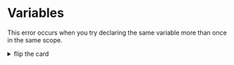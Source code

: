 # Variables

This error occurs when you try declaring the same variable more than once in the
same scope.

<details>
<summary>flip the card</summary>
<br>

## _SyntaxError_

```js
'use strict';

let vegetable = 'carrot';

// there will be a SyntaxError on this line
let vegetable = 'potato';
```

> There are many other ways you can get a _SyntaxError_ in your program, this is
> the only way you need to know for now. You will study errors in depth with the
> Debugging module.

</details>
